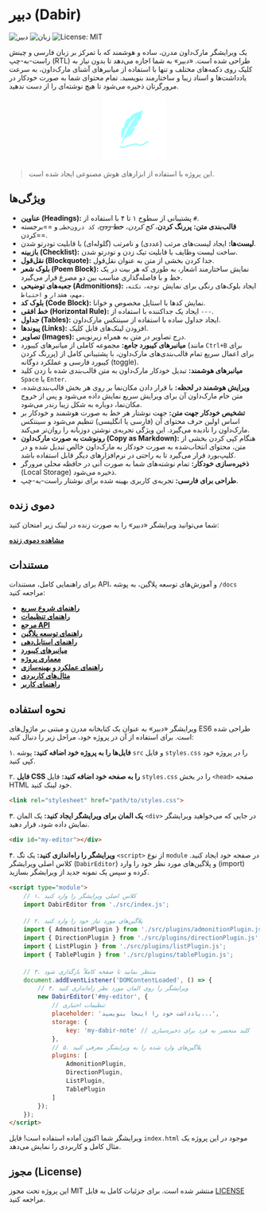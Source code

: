 # دبیر (Dabir)

![دبیر](https://img.shields.io/badge/Dabir-v1.8.0-blue)
![زبان](https://img.shields.io/badge/Language-Persian-green)
![License: MIT](https://img.shields.io/badge/License-MIT-yellow.svg)


یک ویرایشگر مارک‌داون مدرن، ساده و هوشمند که با تمرکز بر زبان فارسی و چینش راست-به-چپ (RTL) طراحی شده است. «دبیر» به شما اجازه می‌دهد تا بدون نیاز به کلیک روی دکمه‌های مختلف و تنها با استفاده از میانبرهای آشنای مارک‌داون، به سرعت یادداشت‌ها و اسناد زیبا و ساختارمند بنویسید. تمام محتوای شما به صورت خودکار در مرورگرتان ذخیره می‌شود تا هیچ نوشته‌ای را از دست ندهید.

<p align="center">
  <img src="/assets/images/dabir.svg" alt="لوگوی دبیر" width="128"/>
</p>

> این پروژه با استفاده از ابزارهای هوش مصنوعی ایجاد شده است.

## ویژگی‌ها

- **عناوین (Headings):** پشتیبانی از سطوح ۱ تا ۴ با استفاده از `#`.
- **قالب‌بندی متن:** **پررنگ کردن**، *کج کردن*، ~~خط زدن~~، `کد درون‌خطی` و ==برجسته کردن==.
- **لیست‌ها:** ایجاد لیست‌های مرتب (عددی) و نامرتب (گلوله‌ای) با قابلیت تودرتو شدن.
- **بازبینه (Checklist):** ساخت لیست وظایف با قابلیت تیک زدن و تودرتو شدن.
- **نقل‌قول (Blockquote):** جدا کردن بخشی از متن به عنوان نقل‌قول.
- **بلوک شعر (Poem Block):** نمایش ساختارمند اشعار، به طوری که هر بیت در یک خط و با فاصله‌گذاری مناسب بین دو مصرع قرار می‌گیرد.
- **جعبه‌های توضیحی (Admonitions):** ایجاد بلوک‌های رنگی برای نمایش `توجه`، `نکته`، `مهم`، `هشدار` و `احتیاط`.
- **بلوک کد (Code Block):** نمایش کدها با استایل مخصوص و خوانا.
- **خط افقی (Horizontal Rule):** ایجاد یک جداکننده با استفاده از `---`.
- **جداول (Tables):** ایجاد جداول ساده با استفاده از سینتکس مارک‌داون.
- **پیوندها (Links):** افزودن لینک‌های قابل کلیک.
- **تصاویر (Images):** درج تصاویر در متن به همراه زیرنویس.
- **میانبرهای کیبورد جامع:** مجموعه کاملی از میانبرهای کیبورد (مانند `Ctrl+B` برای پررنگ کردن) برای اعمال سریع تمام قالب‌بندی‌های مارک‌داون، با پشتیبانی کامل از کیبورد فارسی و عملکرد دوگانه (toggle).
- **میانبرهای هوشمند:** تبدیل خودکار مارک‌داون به متن قالب‌بندی شده با زدن کلید `Space` یا `Enter`.
- **ویرایش هوشمند در لحظه:** با قرار دادن مکان‌نما بر روی هر بخش قالب‌بندی‌شده، متن خام مارک‌داون آن برای ویرایش سریع نمایش داده می‌شود و پس از خروج مکان‌نما، دوباره به شکل زیبا رندر می‌شود.
- **تشخیص خودکار جهت متن:** جهت نوشتار هر خط به صورت هوشمند و خودکار بر اساس اولین حرف محتوای آن (فارسی یا انگلیسی) تنظیم می‌شود و سینتکس مارک‌داون را نادیده می‌گیرد. این ویژگی تجربه‌ی نوشتن دوزبانه را روان‌تر می‌کند.
- **رونوشت به صورت مارک‌داون (Copy as Markdown):** هنگام کپی کردن بخشی از متن، محتوای انتخاب‌شده به صورت خودکار به مارک‌داون خالص تبدیل شده و در کلیپ‌بورد قرار می‌گیرد تا به راحتی در نرم‌افزارهای دیگر قابل استفاده باشد.
- **ذخیره‌سازی خودکار:** تمام نوشته‌های شما به صورت آنی در حافظه محلی مرورگر (Local Storage) ذخیره می‌شود.
- **طراحی برای فارسی:** تجربه‌ی کاربری بهینه شده برای نوشتار راست-به-چپ.

## دموی زنده

شما می‌توانید ویرایشگر «دبیر» را به صورت زنده در لینک زیر امتحان کنید:

**[مشاهده دموی زنده](https://alirho.github.io/dabir)**

## مستندات

برای راهنمایی کامل، مستندات API، و آموزش‌های توسعه پلاگین، به پوشه `/docs` مراجعه کنید:

- **[راهنمای شروع سریع](./docs/gettingStarted.md)**
- **[راهنمای تنظیمات](./docs/configuration.md)**
- **[مرجع API](./docs/apiReference.md)**
- **[راهنمای توسعه پلاگین](./docs/pluginDevelopment.md)**
- **[راهنمای استایل‌دهی](./docs/styling.md)**
- **[میانبرهای کیبورد](./docs/keyboardShortcuts.md)**
- **[معماری پروژه](./docs/architecture.md)**
- **[راهنمای عملکرد و بهینه‌سازی](./docs/performance.md)**
- **[مثال‌های کاربردی](./docs/examples.md)**
- **[راهنمای کاربر](./docs/userGuide.md)**

## نحوه استفاده

ویرایشگر «دبیر» به عنوان یک کتابخانه مدرن و مبتنی بر ماژول‌های ES6 طراحی شده است. برای استفاده از آن در پروژه خود، مراحل زیر را دنبال کنید:

۱. **فایل‌ها را به پروژه خود اضافه کنید:** پوشه `src` و فایل `styles.css` را در پروژه خود کپی کنید.

۲. **فایل CSS را به صفحه خود اضافه کنید:** فایل `styles.css` را در بخش `<head>` صفحه HTML خود لینک کنید.
```html
<link rel="stylesheet" href="path/to/styles.css">
```

۳. **یک المان برای ویرایشگر ایجاد کنید:** یک المان `<div>` در جایی که می‌خواهید ویرایشگر نمایش داده شود، قرار دهید.
```html
<div id="my-editor"></div>
```

۴. **ویرایشگر را راه‌اندازی کنید:** یک تگ `<script>` از نوع `module` در صفحه خود ایجاد کنید. کلاس اصلی ویرایشگر (`DabirEditor`) و پلاگین‌های مورد نظر خود را وارد (import) کرده و سپس یک نمونه جدید از ویرایشگر بسازید.

```html
<script type="module">
    // ۱. کلاس اصلی ویرایشگر را وارد کنید
    import DabirEditor from './src/index.js';
    
    // ۲. پلاگین‌های مورد نیاز خود را وارد کنید
    import { AdmonitionPlugin } from './src/plugins/admonitionPlugin.js';
    import { DirectionPlugin } from './src/plugins/directionPlugin.js';
    import { ListPlugin } from './src/plugins/listPlugin.js';
    import { TablePlugin } from './src/plugins/tablePlugin.js';

    // ۳. منتظر بمانید تا صفحه کاملاً بارگذاری شود
    document.addEventListener('DOMContentLoaded', () => {
        // ۴. ویرایشگر را روی المان مورد نظر راه‌اندازی کنید
        new DabirEditor('#my-editor', {
            // تنظیمات اختیاری
            placeholder: 'یادداشت خود را اینجا بنویسید...',
            storage: {
                key: 'my-dabir-note' // کلید منحصر به فرد برای ذخیره‌سازی
            },
            // ۵. پلاگین‌های وارد شده را به ویرایشگر معرفی کنید
            plugins: [
                AdmonitionPlugin,
                DirectionPlugin,
                ListPlugin,
                TablePlugin
            ]
        });
    });
</script>
```
ویرایشگر شما اکنون آماده استفاده است! فایل `index.html` موجود در این پروژه یک مثال کامل و کاربردی را نمایش می‌دهد.

## مجوز (License)

این پروژه تحت مجوز MIT منتشر شده است. برای جزئیات کامل به فایل [LICENSE](LICENSE) مراجعه کنید.